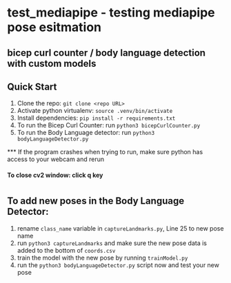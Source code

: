 # test_mediapipe - testing mediapipe pose esitmation
## bicep curl counter / body language detection with custom models 
## Quick Start

1. Clone the repo: `git clone <repo URL>`
2. Activate python virtualenv: `source .venv/bin/activate`
3. Install dependencies: `pip install -r requirements.txt`
4. To run the Bicep Curl Counter: run `python3 bicepCurlCounter.py`
5. To run the Body Language detector: run `python3 bodyLanguageDetector.py`

*** If the program crashes when trying to run, make sure python has access to your webcam and rerun
#### To close cv2 window: click q key
#
#

## To add new poses in the Body Language Detector:
1. rename `class_name` variable in `captureLandmarks.py`, Line 25 to new pose name
2. run `python3 captureLandmarks` and make sure the new pose data is added to the bottom of `coords.csv` 
3. train the model with the new pose by running `trainModel.py`
4. run the `python3 bodyLanguageDetector.py` script now and test your new pose



